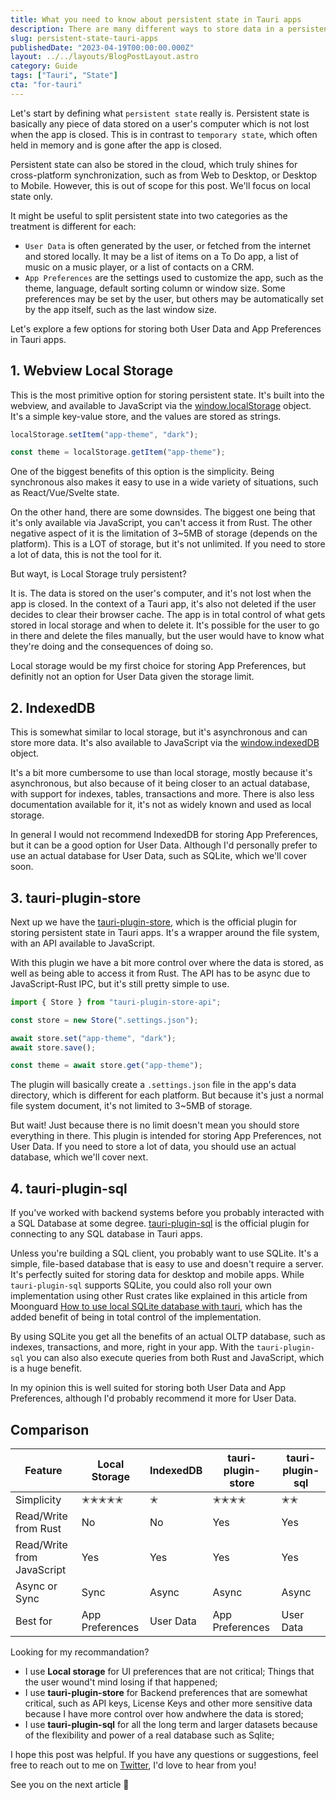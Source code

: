 ```yaml
---
title: What you need to know about persistent state in Tauri apps
description: There are many different ways to store data in a persistent way, in this post we'll a few options that are available to Tauri apps.
slug: persistent-state-tauri-apps
publishedDate: "2023-04-19T00:00:00.000Z"
layout: ../../layouts/BlogPostLayout.astro
category: Guide
tags: ["Tauri", "State"]
cta: "for-tauri"
---
```


Let's start by defining what `persistent state` really is. Persistent state is basically any piece of data stored on a user's computer which is not lost when the app is closed. This is in contrast to `temporary state`, which often held in memory and is gone after the app is closed.

Persistent state can also be stored in the cloud, which truly shines for cross-platform synchronization, such as from Web to Desktop, or Desktop to Mobile. However, this is out of scope for this post. We'll focus on local state only.

It might be useful to split persistent state into two categories as the treatment is different for each:

- `User Data` is often generated by the user, or fetched from the internet and stored locally. It may be a list of items on a To Do app, a list of music on a music player, or a list of contacts on a CRM.
- `App Preferences` are the settings used to customize the app, such as the theme, language, default sorting column or window size. Some preferences may be set by the user, but others may be automatically set by the app itself, such as the last window size.

Let's explore a few options for storing both User Data and App Preferences in Tauri apps.

## 1. Webview Local Storage

This is the most primitive option for storing persistent state. It's built into the webview, and available to JavaScript via the [window.localStorage](https://developer.mozilla.org/en-US/docs/Web/API/Window/localStorage) object. It's a simple key-value store, and the values are stored as strings.

```js
localStorage.setItem("app-theme", "dark");

const theme = localStorage.getItem("app-theme");
```

One of the biggest benefits of this option is the simplicity. Being synchronous also makes it easy to use in a wide variety of situations, such as React/Vue/Svelte state.

On the other hand, there are some downsides. The biggest one being that it's only available via JavaScript, you can't access it from Rust. The other negative aspect of it is the limitation of 3~5MB of storage (depends on the platform). This is a LOT of storage, but it's not unlimited. If you need to store a lot of data, this is not the tool for it.

But wayt, is Local Storage truly persistent?

It is. The data is stored on the user's computer, and it's not lost when the app is closed. In the context of a Tauri app, it's also not deleted if the user decides to clear their browser cache. The app is in total control of what gets stored in local storage and when to delete it. It's possible for the user to go in there and delete the files manually, but the user would have to know what they're doing and the consequences of doing so.

Local storage would be my first choice for storing App Preferences, but definitly not an option for User Data given the storage limit.

## 2. IndexedDB

This is somewhat similar to local storage, but it's asynchronous and can store more data. It's also available to JavaScript via the [window.indexedDB](https://developer.mozilla.org/en-US/docs/Web/API/Window/indexedDB) object.

It's a bit more cumbersome to use than local storage, mostly because it's asynchronous, but also because of it being closer to an actual database, with support for indexes, tables, transactions and more. There is also less documentation available for it, it's not as widely known and used as local storage.

In general I would not recommend IndexedDB for storing App Preferences, but it can be a good option for User Data. Although I'd personally prefer to use an actual database for User Data, such as SQLite, which we'll cover soon.

## 3. tauri-plugin-store

Next up we have the [tauri-plugin-store](https://github.com/tauri-apps/tauri-plugin-store), which is the official plugin for storing persistent state in Tauri apps. It's a wrapper around the file system, with an API available to JavaScript.

With this plugin we have a bit more control over where the data is stored, as well as being able to access it from Rust. The API has to be async due to JavaScript-Rust IPC, but it's still pretty simple to use.

```js
import { Store } from "tauri-plugin-store-api";

const store = new Store(".settings.json");

await store.set("app-theme", "dark");
await store.save();

const theme = await store.get("app-theme");
```

The plugin will basically create a `.settings.json` file in the app's data directory, which is different for each platform. But because it's just a normal file system document, it's not limited to 3~5MB of storage.

But wait! Just because there is no limit doesn't mean you should store everything in there. This plugin is intended for storing App Preferences, not User Data. If you need to store a lot of data, you should use an actual database, which we'll cover next.

## 4. tauri-plugin-sql

If you've worked with backend systems before you probably interacted with a SQL Database at some degree. [tauri-plugin-sql](https://github.com/tauri-apps/tauri-plugin-sql) is the official plugin for connecting to any SQL database in Tauri apps.

Unless you're building a SQL client, you probably want to use SQLite. It's a simple, file-based database that is easy to use and doesn't require a server. It's perfectly suited for storing data for desktop and mobile apps. While `tauri-plugin-sql` supports SQLite, you could also roll your own implementation using other Rust crates like explained in this article from Moonguard [How to use local SQLite database with tauri](https://blog.moonguard.dev/how-to-use-local-sqlite-database-with-tauri), which has the added benefit of being in total control of the implementation.

By using SQLite you get all the benefits of an actual OLTP database, such as indexes, transactions, and more, right in your app. With the `tauri-plugin-sql` you can also also execute queries from both Rust and JavaScript, which is a huge benefit.

In my opinion this is well suited for storing both User Data and App Preferences, although I'd probably recommend it more for User Data.

## Comparison

| Feature                    | Local Storage   | IndexedDB | tauri-plugin-store | tauri-plugin-sql |
| -------------------------- | --------------- | --------- | ------------------ | ---------------- |
| Simplicity                 | ✭✭✭✭✭           | ✭         | ✭✭✭✭               | ✭✭               |
| Read/Write from Rust       | No              | No        | Yes                | Yes              |
| Read/Write from JavaScript | Yes             | Yes       | Yes                | Yes              |
| Async or Sync              | Sync            | Async     | Async              | Async            |
| Best for                   | App Preferences | User Data | App Preferences    | User Data        |

Looking for my recommandation?

- I use **Local storage** for UI preferences that are not critical; Things that the user wound't mind losing if that happened;
- I use **tauri-plugin-store** for Backend preferences that are somewhat critical, such as API keys, License Keys and other more sensitive data because I have more control over how andwhere the data is stored;
- I use **tauri-plugin-sql** for all the long term and larger datasets because of the flexibility and power of a real database such as Sqlite;

I hope this post was helpful. If you have any questions or suggestions, feel free to reach out to me on [Twitter](https://twitter.com/goenning), I'd love to hear from you!

See you on the next article 👋
